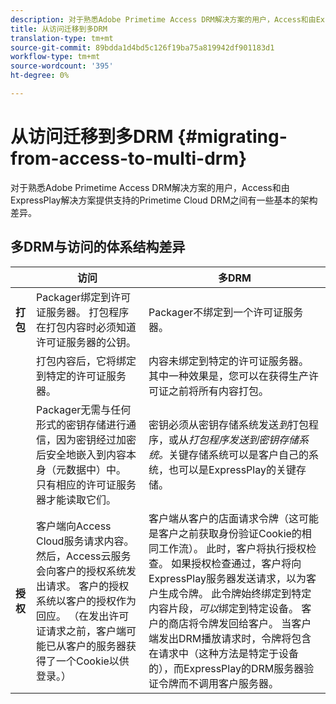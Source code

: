 ```yaml
---
description: 对于熟悉Adobe Primetime Access DRM解决方案的用户，Access和由ExpressPlay解决方案提供支持的Primetime Cloud DRM之间有一些基本的架构差异。
title: 从访问迁移到多DRM
translation-type: tm+mt
source-git-commit: 89bdda1d4bd5c126f19ba75a819942df901183d1
workflow-type: tm+mt
source-wordcount: '395'
ht-degree: 0%

---
```



# 从访问迁移到多DRM {#migrating-from-access-to-multi-drm}

对于熟悉Adobe Primetime Access DRM解决方案的用户，Access和由ExpressPlay解决方案提供支持的Primetime Cloud DRM之间有一些基本的架构差异。

## 多DRM与访问的体系结构差异

|  | 访问 | 多DRM |
|---|---|---|
| **打包** | Packager绑定到许可证服务器。 打包程序在打包内容时必须知道许可证服务器的公钥。 | Packager不绑定到一个许可证服务器。 |
|  | 打包内容后，它将绑定到特定的许可证服务器。 | 内容未绑定到特定的许可证服务器。 其中一种效果是，您可以在获得生产许可证之前将所有内容打包。 |
|  | Packager无需与任何形式的密钥存储进行通信，因为密钥经过加密后安全地嵌入到内容本身（元数据中）中。 只有相应的许可证服务器才能读取它们。 | 密钥必须从密钥存储系统发送&#x200B;*到*&#x200B;打包程序，或从&#x200B;*打包程序发送到密钥存储系统。*&#x200B;关键存储系统可以是客户自己的系统，也可以是ExpressPlay的关键存储。 |
| **授权** | 客户端向Access Cloud服务请求内容。 然后，Access云服务会向客户的授权系统发出请求。 客户的授权系统以客户的授权作为回应。 （在发出许可证请求之前，客户端可能已从客户的服务器获得了一个Cookie以供登录。） | 客户端从客户的店面请求令牌（这可能是客户之前获取身份验证Cookie的相同工作流）。 此时，客户将执行授权检查。 如果授权检查通过，客户将向ExpressPlay服务器发送请求，以为客户生成令牌。 此令牌始终绑定到特定内容片段，*可以*&#x200B;绑定到特定设备。 客户的商店将令牌发回给客户。 当客户端发出DRM播放请求时，令牌将包含在请求中（这种方法是特定于设备的），而ExpressPlay的DRM服务器验证令牌而不调用客户服务器。 |